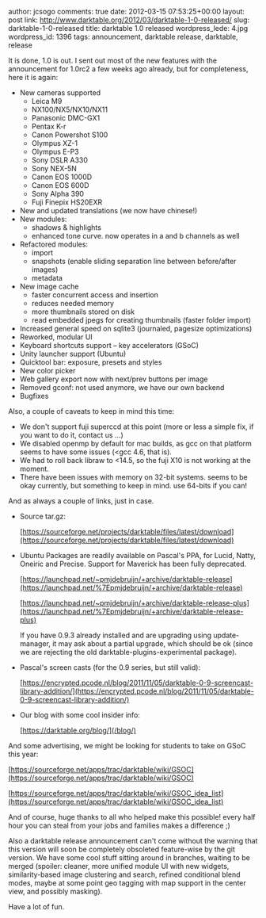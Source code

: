 author: jcsogo
comments: true
date: 2012-03-15 07:53:25+00:00
layout: post
link: http://www.darktable.org/2012/03/darktable-1-0-released/
slug: darktable-1-0-released
title: darktable 1.0 released
wordpress_lede: 4.jpg
wordpress_id: 1396
tags: announcement, darktable release, darktable, release

It is done, 1.0 is out. I sent out most of the new features with the announcement for 1.0rc2 a few weeks ago already, but for completeness, here it is again:

* New cameras supported
    *   Leica M9
    *   NX100/NX5/NX10/NX11
    *   Panasonic DMC-GX1
    *   Pentax K-r
    *   Canon Powershot S100
    *   Olympus XZ-1
    *   Olympus E-P3
    *   Sony DSLR A330
    *   Sony NEX-5N
    *   Canon EOS 1000D
    *   Canon EOS 600D
    *   Sony Alpha 390
    *   Fuji Finepix HS20EXR
* New and updated translations (we now have chinese!)
* New modules:
    *   shadows & highlights
    *   enhanced tone curve. now operates in a and b channels as well
* Refactored modules:
    *   import
    *   snapshots (enable sliding separation line between before/after images)
    *   metadata
* New image cache
    *   faster concurrent access and insertion
    *   reduces needed memory
    *   more thumbnails stored on disk
    *   read embedded jpegs for creating thumbnails (faster folder import)
* Increased general speed on sqlite3 (journaled, pagesize optimizations)
* Reworked, modular UI
* Keyboard shortcuts support&nbsp;– key accelerators (GSoC)
* Unity launcher support (Ubuntu)
* Quicktool bar: exposure, presets and styles
* New color picker
* Web gallery export now with next/prev buttons per image
* Removed gconf: not used anymore, we have our own backend
* Bugfixes

Also, a couple of caveats to keep in mind this time:

* We don't support fuji superccd at this point (more or less a simple fix, if you want to do it, contact us ...)
* We disabled openmp by default for mac builds, as gcc on that platform seems to have some issues (<gcc 4.6, that is).
* We had to roll back libraw to <14.5, so the fuji X10 is not working at the moment.
* There have been issues with memory on 32-bit systems. seems to be okay currently, but something to keep in mind. use 64-bits if you can!

And as always a couple of links, just in case.

* Source tar.gz:

    [https://sourceforge.net/projects/darktable/files/latest/download](https://sourceforge.net/projects/darktable/files/latest/download)

* Ubuntu Packages are readily available on Pascal's PPA, for Lucid, Natty, Oneiric and Precise. Support for Maverick has been fully deprecated.

    [https://launchpad.net/~pmjdebruijn/+archive/darktable-release](https://launchpad.net/%7Epmjdebruijn/+archive/darktable-release)

    [https://launchpad.net/~pmjdebruijn/+archive/darktable-release-plus](https://launchpad.net/%7Epmjdebruijn/+archive/darktable-release-plus)

    If you have 0.9.3 already installed and are upgrading using update-manager, it may ask about a partial upgrade, which should be ok (since we are rejecting the old darktable-plugins-experimental package).

* Pascal's screen casts (for the 0.9 series, but still valid):

    [https://encrypted.pcode.nl/blog/2011/11/05/darktable-0-9-screencast-library-addition/](https://encrypted.pcode.nl/blog/2011/11/05/darktable-0-9-screencast-library-addition/)

* Our blog with some cool insider info:

    [https://darktable.org/blog/](/blog/)



And some advertising, we might be looking for students to take on GSoC this year:

[https://sourceforge.net/apps/trac/darktable/wiki/GSOC](https://sourceforge.net/apps/trac/darktable/wiki/GSOC)

[https://sourceforge.net/apps/trac/darktable/wiki/GSOC_idea_list](https://sourceforge.net/apps/trac/darktable/wiki/GSOC_idea_list)

And of course, huge thanks to all who helped make this possible! every half hour you can steal from your jobs and families makes a difference ;)

Also a darktable release announcement can't come without the warning that this version will soon be completely obsoleted feature-wise by the git version. We have some cool stuff sitting around in branches, waiting to be merged (spoiler: cleaner, more unified module UI with new widgets, similarity-based image clustering and search, refined conditional blend modes, maybe at some point geo tagging with map support in the center view, and possibly masking).

Have a lot of fun.
